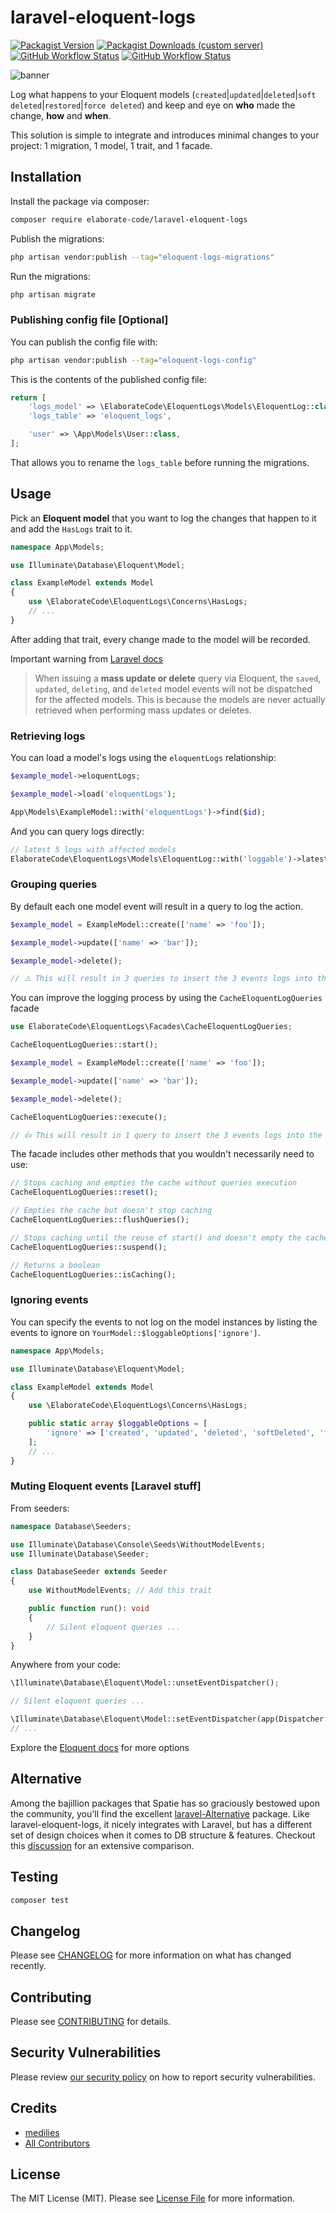 # laravel-eloquent-logs

[![Packagist Version](https://img.shields.io/packagist/v/elaborate-code/laravel-eloquent-logs?style=for-the-badge)](https://packagist.org/packages/elaborate-code/laravel-eloquent-logs)
[![Packagist Downloads (custom server)](https://img.shields.io/packagist/dt/elaborate-code/laravel-eloquent-logs?style=for-the-badge)](https://packagist.org/packages/elaborate-code/laravel-eloquent-logs)
[![GitHub Workflow Status](https://img.shields.io/github/workflow/status/elaborate-code/laravel-eloquent-logs/run-tests?label=Tests&style=for-the-badge)](https://github.com/elaborate-code/laravel-eloquent-logs/actions/workflows/run-tests.yml)
[![GitHub Workflow Status](https://img.shields.io/github/workflow/status/elaborate-code/laravel-eloquent-logs/Fix%20PHP%20code%20style%20issues?label=Code%20Style&style=for-the-badge)](https://github.com/elaborate-code/laravel-eloquent-logs/actions/workflows/fix-php-code-style-issues.yml)

![banner](https://banners.beyondco.de/Eloquent%20logs.png?theme=dark&packageManager=composer+require&packageName=elaborate-code%2Flaravel-eloquent-logs&pattern=circuitBoard&style=style_1&description=A+simple+way+to+log+changes+that+occur+on+Eloquent+models&md=1&showWatermark=0&fontSize=100px&images=https%3A%2F%2Flaravel.com%2Fimg%2Flogomark.min.svg)

Log what happens to your Eloquent models (`created`|`updated`|`deleted`|`soft deleted`|`restored`|`force deleted`) and keep and eye on **who** made the change, **how** and **when**. 

This solution is simple to integrate and introduces minimal changes to your project: 1 migration, 1 model, 1 trait, and 1 facade.

## Installation

Install the package via composer:

```bash
composer require elaborate-code/laravel-eloquent-logs
```

Publish the migrations:

```bash
php artisan vendor:publish --tag="eloquent-logs-migrations"
```

Run the migrations:

```bash
php artisan migrate
```

### Publishing config file [Optional]

You can publish the config file with:

```bash
php artisan vendor:publish --tag="eloquent-logs-config"
```

This is the contents of the published config file:

```php
return [
    'logs_model' => \ElaborateCode\EloquentLogs\Models\EloquentLog::class,
    'logs_table' => 'eloquent_logs',

    'user' => \App\Models\User::class,
];
```

That allows you to rename the `logs_table` before running the migrations.

## Usage

Pick an **Eloquent model** that you want to log the changes that happen to it and add the `HasLogs` trait to it.

```php
namespace App\Models;

use Illuminate\Database\Eloquent\Model;

class ExampleModel extends Model
{
    use \ElaborateCode\EloquentLogs\Concerns\HasLogs;
    // ...
}
```

After adding that trait, every change made to the model will be recorded.

Important warning from [Laravel docs](https://laravel.com/docs/9.x/eloquent#events:~:text=When%20issuing%20a%20mass%20update%20or,when%20performing%20mass%20updates%20or%20deletes.)

> When issuing a **mass update or delete** query via Eloquent, the `saved`, `updated`, `deleting`, and `deleted` model events will not be dispatched for the affected models. This is because the models are never actually retrieved when performing mass updates or deletes.

### Retrieving logs

You can load a model's logs using the `eloquentLogs` relationship:

```php
$example_model->eloquentLogs;

$example_model->load('eloquentLogs');

App\Models\ExampleModel::with('eloquentLogs')->find($id);
```

And you can query logs directly:

```php
// latest 5 logs with affected models
ElaborateCode\EloquentLogs\Models\EloquentLog::with('loggable')->latest()->limit(5)->get()
```

### Grouping queries

By default each one model event will result in a query to log the action.

```php
$example_model = ExampleModel::create(['name' => 'foo']);

$example_model->update(['name' => 'bar']);

$example_model->delete();

// ⚠️ This will result in 3 queries to insert the 3 events logs into the database  
```

You can improve the logging process by using the `CacheEloquentLogQueries` facade

```php
use ElaborateCode\EloquentLogs\Facades\CacheEloquentLogQueries;

CacheEloquentLogQueries::start();

$example_model = ExampleModel::create(['name' => 'foo']);

$example_model->update(['name' => 'bar']);

$example_model->delete();

CacheEloquentLogQueries::execute();

// 👍 This will result in 1 query to insert the 3 events logs into the database  
```

The facade includes other methods that you wouldn't necessarily need to use:

```php
// Stops caching and empties the cache without queries execution
CacheEloquentLogQueries::reset();

// Empties the cache but doesn't stop caching
CacheEloquentLogQueries::flushQueries();

// Stops caching until the reuse of start() and doesn't empty the cache
CacheEloquentLogQueries::suspend();

// Returns a boolean
CacheEloquentLogQueries::isCaching();
```

### Ignoring events

You can specify the events to not log on the model instances by listing the events to ignore on `YourModel::$loggableOptions['ignore']`.

```php
namespace App\Models;

use Illuminate\Database\Eloquent\Model;

class ExampleModel extends Model
{
    use \ElaborateCode\EloquentLogs\Concerns\HasLogs;

    public static array $loggableOptions = [
        'ignore' => ['created', 'updated', 'deleted', 'softDeleted', 'forceDeleted', 'restored'],
    ];
    // ...
}
```

### Muting Eloquent events [Laravel stuff]

From seeders:

```php
namespace Database\Seeders;

use Illuminate\Database\Console\Seeds\WithoutModelEvents;
use Illuminate\Database\Seeder;

class DatabaseSeeder extends Seeder
{
    use WithoutModelEvents; // Add this trait

    public function run(): void
    {
        // Silent eloquent queries ...
    }
}
```

Anywhere from your code:

```php
\Illuminate\Database\Eloquent\Model::unsetEventDispatcher();

// Silent eloquent queries ...

\Illuminate\Database\Eloquent\Model::setEventDispatcher(app(Dispatcher::class));
// ...
```

Explore the [Eloquent docs](https://laravel.com/docs/9.x/eloquent#muting-events) for more options

## Alternative

Among the bajillion packages that Spatie has so graciously bestowed upon the community, you'll find the excellent [laravel-Alternative](https://github.com/spatie/laravel-activitylog) package. Like laravel-eloquent-logs, it nicely integrates with Laravel, but has a different set of design choices when it comes to DB structure & features. Checkout this [discussion](https://github.com/elaborate-code/laravel-eloquent-logs/discussions/5) for an extensive comparison.

## Testing

```bash
composer test
```

## Changelog

Please see [CHANGELOG](CHANGELOG.md) for more information on what has changed recently.

## Contributing

Please see [CONTRIBUTING](https://github.com/elaborate-code/.github/blob/main/CONTRIBUTING.md) for details.

## Security Vulnerabilities

Please review [our security policy](../../security/policy) on how to report security vulnerabilities.

## Credits

- [medilies](https://github.com/elaborate-code)
- [All Contributors](../../contributors)

## License

The MIT License (MIT). Please see [License File](LICENSE.md) for more information.
